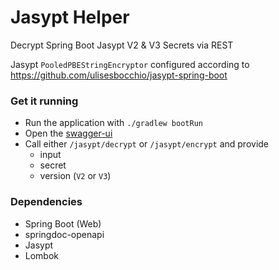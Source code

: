 # Jasypt Helper

Decrypt Spring Boot Jasypt V2 & V3 Secrets via REST

Jasypt `PooledPBEStringEncryptor` configured according to https://github.com/ulisesbocchio/jasypt-spring-boot

### Get it running

- Run the application with `./gradlew bootRun`
- Open the [swagger-ui](http://localhost:8080/swagger-ui.html)
- Call either `/jasypt/decrypt` or `/jasypt/encrypt` and provide
    - input
    - secret
    - version (`V2` or `V3`)

### Dependencies

- Spring Boot (Web)
- springdoc-openapi
- Jasypt
- Lombok